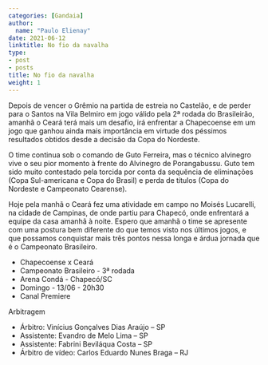 ```yaml
---
categories: [Gandaia]
author:
  name: "Paulo Elienay"
date: 2021-06-12
linktitle: No fio da navalha
type:
- post
- posts
title: No fio da navalha
weight: 1
---
```

Depois de vencer o Grêmio na partida de estreia no Castelão, e de perder para o Santos na Vila Belmiro em jogo válido pela 2ª rodada do Brasileirão, amanhã o Ceará terá mais um desafio, irá enfrentar a Chapecoense em um jogo que ganhou ainda mais importância em virtude dos péssimos resultados obtidos desde a decisão da Copa do Nordeste.

O time continua sob o comando de Guto Ferreira, mas o técnico alvinegro vive o seu pior momento à frente do Alvinegro de Porangabussu. Guto tem sido muito contestado pela torcida por conta da sequência de eliminações (Copa Sul-americana e Copa do Brasil) e perda de títulos (Copa do  Nordeste e Campeonato Cearense).

Hoje pela manhã o Ceará fez uma atividade em campo no Moisés Lucarelli, na cidade de Campinas, de onde partiu para Chapecó, onde enfrentará a equipe da casa amanhã à noite. Espero que amanhã o time se apresente com uma postura bem diferente do que temos visto nos últimos jogos, e que possamos conquistar mais três pontos nessa longa e árdua jornada que é o Campeonato Brasileiro.

* Chapecoense x Ceará
* Campeonato Brasileiro - 3ª rodada
* Arena Condá - Chapecó/SC
* Domingo - 13/06 - 20h30
* Canal Premiere

Arbitragem
- Árbitro: Vinícius Gonçalves Dias Araújo – SP
- Assistente: Evandro de Melo Lima – SP
- Assistente: Fabrini Beviláqua Costa – SP
- Árbitro de vídeo: Carlos Eduardo Nunes Braga – RJ

